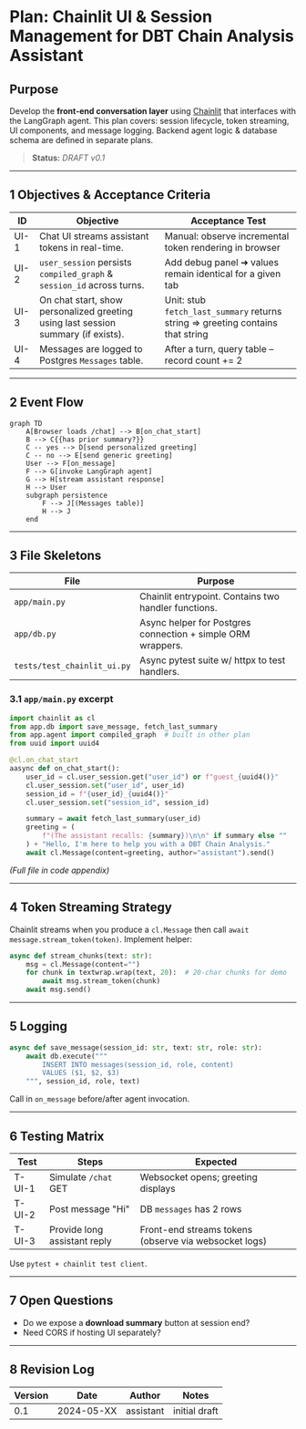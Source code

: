 # Plan: Chainlit UI & Session Management for DBT Chain Analysis Assistant

## Purpose

Develop the **front-end conversation layer** using [Chainlit](https://docs.chainlit.io) that interfaces with the LangGraph agent.  This plan covers: session lifecycle, token streaming, UI components, and message logging.  Backend agent logic & database schema are defined in separate plans.

> **Status:** _DRAFT v0.1_

---

## 1 Objectives & Acceptance Criteria

| ID | Objective | Acceptance Test |
|----|-----------|----------------|
| UI-1 | Chat UI streams assistant tokens in real-time. | Manual: observe incremental token rendering in browser |
| UI-2 | `user_session` persists `compiled_graph` & `session_id` across turns. | Add debug panel ➜ values remain identical for a given tab |
| UI-3 | On chat start, show personalized greeting using last session summary (if exists). | Unit: stub `fetch_last_summary` returns string ⇒ greeting contains that string |
| UI-4 | Messages are logged to Postgres `Messages` table. | After a turn, query table – record count += 2 |

---

## 2 Event Flow

```mermaid
graph TD
    A[Browser loads /chat] --> B[on_chat_start]
    B --> C{{has prior summary?}}
    C -- yes --> D[send personalized greeting]
    C -- no --> E[send generic greeting]
    User --> F[on_message]
    F --> G[invoke LangGraph agent]
    G --> H[stream assistant response]
    H --> User
    subgraph persistence
        F --> J[(Messages table)]
        H --> J
    end
```

---

## 3 File Skeletons

| File | Purpose |
|------|---------|
| `app/main.py` | Chainlit entrypoint. Contains two handler functions. |
| `app/db.py` | Async helper for Postgres connection + simple ORM wrappers. |
| `tests/test_chainlit_ui.py` | Async pytest suite w/ httpx to test handlers. |

### 3.1 `app/main.py` excerpt

```python
import chainlit as cl
from app.db import save_message, fetch_last_summary
from app.agent import compiled_graph  # built in other plan
from uuid import uuid4

@cl.on_chat_start
aasync def on_chat_start():
    user_id = cl.user_session.get("user_id") or f"guest_{uuid4()}"
    cl.user_session.set("user_id", user_id)
    session_id = f"{user_id}_{uuid4()}"
    cl.user_session.set("session_id", session_id)

    summary = await fetch_last_summary(user_id)
    greeting = (
        f"(The assistant recalls: {summary})\n\n" if summary else ""
    ) + "Hello, I'm here to help you with a DBT Chain Analysis."
    await cl.Message(content=greeting, author="assistant").send()
```

*(Full file in code appendix)*

---

## 4 Token Streaming Strategy

Chainlit streams when you produce a `cl.Message` then call `await message.stream_token(token)`.  Implement helper:

```python
async def stream_chunks(text: str):
    msg = cl.Message(content="")
    for chunk in textwrap.wrap(text, 20):  # 20-char chunks for demo
        await msg.stream_token(chunk)
    await msg.send()
```

---

## 5 Logging

```python
async def save_message(session_id: str, text: str, role: str):
    await db.execute("""
        INSERT INTO messages(session_id, role, content)
        VALUES ($1, $2, $3)
    """, session_id, role, text)
```

Call in `on_message` before/after agent invocation.

---

## 6 Testing Matrix

| Test | Steps | Expected |
|------|-------|----------|
| T-UI-1 | Simulate `/chat` GET | Websocket opens; greeting displays |
| T-UI-2 | Post message "Hi" | DB `messages` has 2 rows |
| T-UI-3 | Provide long assistant reply | Front-end streams tokens (observe via websocket logs) |

Use `pytest + chainlit test client`.

---

## 7 Open Questions

* Do we expose a **download summary** button at session end?
* Need CORS if hosting UI separately?

---

## 8 Revision Log

| Version | Date | Author | Notes |
|---------|------|--------|-------|
| 0.1 | 2024-05-XX | assistant | initial draft |

